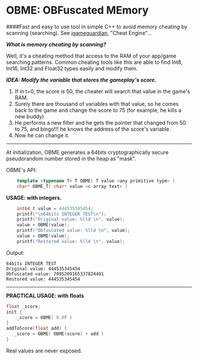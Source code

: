 OBME: OBFuscated MEmory
====
####Fast and easy to use tool in simple C++ to avoid memory cheating by scanning (searching). See [igameguardian](http://gameguardian.net/forum/files/file/85-igameguardian/), "Cheat Engine"...


***What is memory cheating by scanning?***

Well, it's a cheating method that access to the RAM of your app/game searching patterns. Common cheating tools like this are able to find Int8, Int16, Int32 and Float32 types easily and modify them.

***IDEA: Modify the variable that stores the gameplay's score.***

1. If in t=0, the score is 50, the cheater will search that value in the game's RAM.
2. Surely there are thousand of variables with that value, so he comes back to the game and change the score to 75 (for example, he kills a new buddy)
3. He performs a new filter and he gets the pointer that changed from 50 to 75, and bingo!!! he knows the address of the score's variable.
4. Now he can change it.

---

At initialization, OBME generates a 64bits cryptographically secure pseudorandom number stored in the heap as "mask".

OBME's API:

```cpp
	template <typename T> T OBME( T value <any primitive type> )
	char* OBME_T( char* value <c-array text> )
```


**USAGE: with integers.**

```cpp
    int64_t value = 444535345454;
    printf("\n64bits INTEGER TEST\n");
    printf("Original value: %lld \n", value);
    value = OBME(value);
	printf("Obfuscated value: %lld \n", value);
    value = OBME(value);
    printf("Restored value: %lld \n", value);
```

Output:

```
64bits INTEGER TEST
Original value: 444535345454 
Obfuscated value: 7095209165337824491 
Restored value: 444535345454 
```

------
**PRACTICAL USAGE: with floats**

```cpp
float _score; 
init {
    _score = OBME( 0.0f )
}
addToScore(float add) {
   _score = OBME( OBME(score) + add )
}
```

Real values are never exposed.
